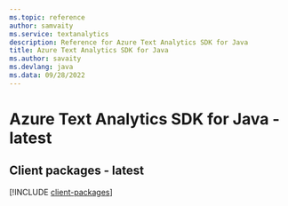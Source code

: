 ```yaml
---
ms.topic: reference
author: samvaity
ms.service: textanalytics
description: Reference for Azure Text Analytics SDK for Java
title: Azure Text Analytics SDK for Java
ms.author: savaity
ms.devlang: java
ms.data: 09/28/2022
---
```

# Azure Text Analytics SDK for Java - latest

## Client packages - latest
[!INCLUDE [client-packages](text-analytics-client-index.md)]
